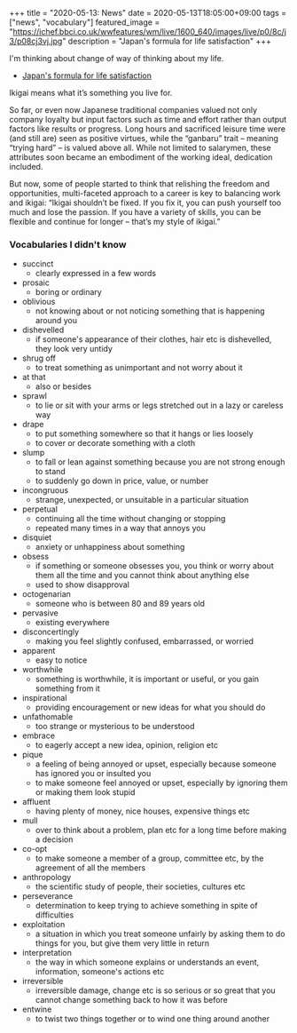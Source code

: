 +++
title =  "2020-05-13: News"
date = 2020-05-13T18:05:00+09:00
tags = ["news", "vocabulary"]
featured_image = "https://ichef.bbci.co.uk/wwfeatures/wm/live/1600_640/images/live/p0/8c/j3/p08cj3vj.jpg"
description = "Japan's formula for life satisfaction"
+++

I'm thinking about change of way of thinking about my life. 

* [Japan's formula for life satisfaction](http://www.bbc.com/travel/story/20200510-japans-formula-for-life-satisfaction)

Ikigai means what it’s something you live for.

So far, or even now Japanese traditional companies valued not only company loyalty
but input factors such as time and effort rather than output factors like results or progress.
Long hours and sacrificed leisure time were (and still are) seen as positive virtues,
while the “ganbaru” trait – meaning “trying hard” – is valued above all.
While not limited to salarymen, these attributes soon became an embodiment of the working ideal, dedication included.

But now, some of people started to think that relishing the freedom and opportunities,
multi-faceted approach to a career is key to balancing work and ikigai: “Ikigai shouldn’t be fixed.
If you fix it, you can push yourself too much and lose the passion.
If you have a variety of skills, you can be flexible and continue for longer – that’s my style of ikigai.”

### Vocabularies I didn't know
* succinct
  - clearly expressed in a few words
* prosaic
  - boring or ordinary
* oblivious
  - not knowing about or not noticing something that is happening around you
* dishevelled
  - if someone's appearance of their clothes, hair etc is dishevelled, they look very untidy
* shrug off
  - to treat something as unimportant and not worry about it
* at that
  - also or besides
* sprawl
  - to lie or sit with your arms or legs stretched out in a lazy or careless way
* drape
  - to put something somewhere so that it hangs or lies loosely
  - to cover or decorate something with a cloth
* slump
  - to fall or lean against something because you are not strong enough to stand
  - to suddenly go down in price, value, or number
* incongruous
  - strange, unexpected, or unsuitable in a particular situation
* perpetual
  - continuing all the time without changing or stopping
  - repeated many times in a way that annoys you
* disquiet
  - anxiety or unhappiness about something
* obsess
  - if something or someone obsesses you, you think or worry about them all the time and
    you cannot think about anything else
  - used to show disapproval
* octogenarian
  - someone who is between 80 and 89 years old
* pervasive
  - existing everywhere
* disconcertingly
  - making you feel slightly confused, embarrassed, or worried
* apparent
  - easy to notice
* worthwhile
  - something is worthwhile, it is important or useful, or you gain something from it
* inspirational
  - providing encouragement or new ideas for what you should do
* unfathomable
  - too strange or mysterious to be understood
* embrace
  - to eagerly accept a new idea, opinion, religion etc
* pique
  - a feeling of being annoyed or upset, especially because someone has ignored you or insulted you
  - to make someone feel annoyed or upset, especially by ignoring them or making them look stupid
* affluent
  - having plenty of money, nice houses, expensive things etc
* mull
  - over to think about a problem, plan etc for a long time before making a decision
* co-opt
  - to make someone a member of a group, committee etc, by the agreement of all the members
* anthropology
  - the scientific study of people, their societies, cultures etc
* perseverance
  - determination to keep trying to achieve something in spite of difficulties
* exploitation
  - a situation in which you treat someone unfairly by asking them to do things for you,
    but give them very little in return
* interpretation
  - the way in which someone explains or understands an event, information, someone's actions etc
* irreversible
  - irreversible damage, change etc is so serious or so great that you cannot change something back to how it was before
* entwine
  - to twist two things together or to wind one thing around another 
